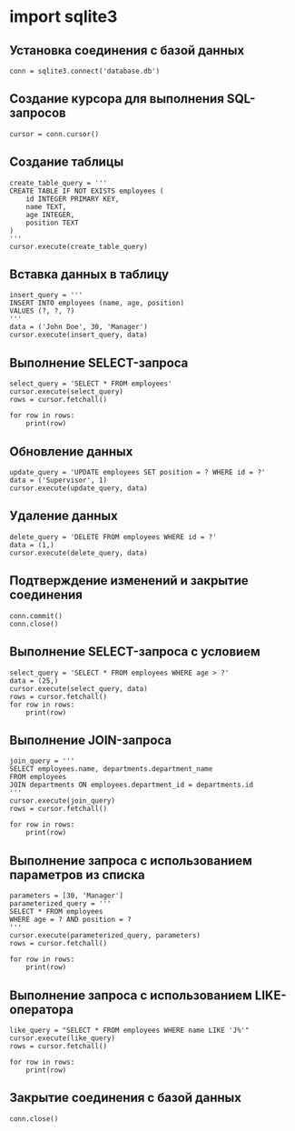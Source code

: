 # import sqlite3

## Установка соединения с базой данных
```
conn = sqlite3.connect('database.db')
```
## Создание курсора для выполнения SQL-запросов
```
cursor = conn.cursor()
```
## Создание таблицы
```
create_table_query = '''
CREATE TABLE IF NOT EXISTS employees (
    id INTEGER PRIMARY KEY,
    name TEXT,
    age INTEGER,
    position TEXT
)
'''
cursor.execute(create_table_query)
```
## Вставка данных в таблицу
```
insert_query = '''
INSERT INTO employees (name, age, position)
VALUES (?, ?, ?)
'''
data = ('John Doe', 30, 'Manager')
cursor.execute(insert_query, data)
```
## Выполнение SELECT-запроса
```
select_query = 'SELECT * FROM employees'
cursor.execute(select_query)
rows = cursor.fetchall()

for row in rows:
    print(row)
```
## Обновление данных
```
update_query = 'UPDATE employees SET position = ? WHERE id = ?'
data = ('Supervisor', 1)
cursor.execute(update_query, data)
```
## Удаление данных
```
delete_query = 'DELETE FROM employees WHERE id = ?'
data = (1,)
cursor.execute(delete_query, data)
```
## Подтверждение изменений и закрытие соединения
```
conn.commit()
conn.close()
```
## Выполнение SELECT-запроса с условием
```
select_query = 'SELECT * FROM employees WHERE age > ?'
data = (25,)
cursor.execute(select_query, data)
rows = cursor.fetchall()
for row in rows:
    print(row)
```
## Выполнение JOIN-запроса
```
join_query = '''
SELECT employees.name, departments.department_name
FROM employees
JOIN departments ON employees.department_id = departments.id
'''
cursor.execute(join_query)
rows = cursor.fetchall()

for row in rows:
    print(row)
```
## Выполнение запроса с использованием параметров из списка
```
parameters = [30, 'Manager']
parameterized_query = '''
SELECT * FROM employees
WHERE age = ? AND position = ?
'''
cursor.execute(parameterized_query, parameters)
rows = cursor.fetchall()

for row in rows:
    print(row)
```
## Выполнение запроса с использованием LIKE-оператора
```
like_query = "SELECT * FROM employees WHERE name LIKE 'J%'"
cursor.execute(like_query)
rows = cursor.fetchall()

for row in rows:
    print(row)
```
## Закрытие соединения с базой данных
```
conn.close()
```
